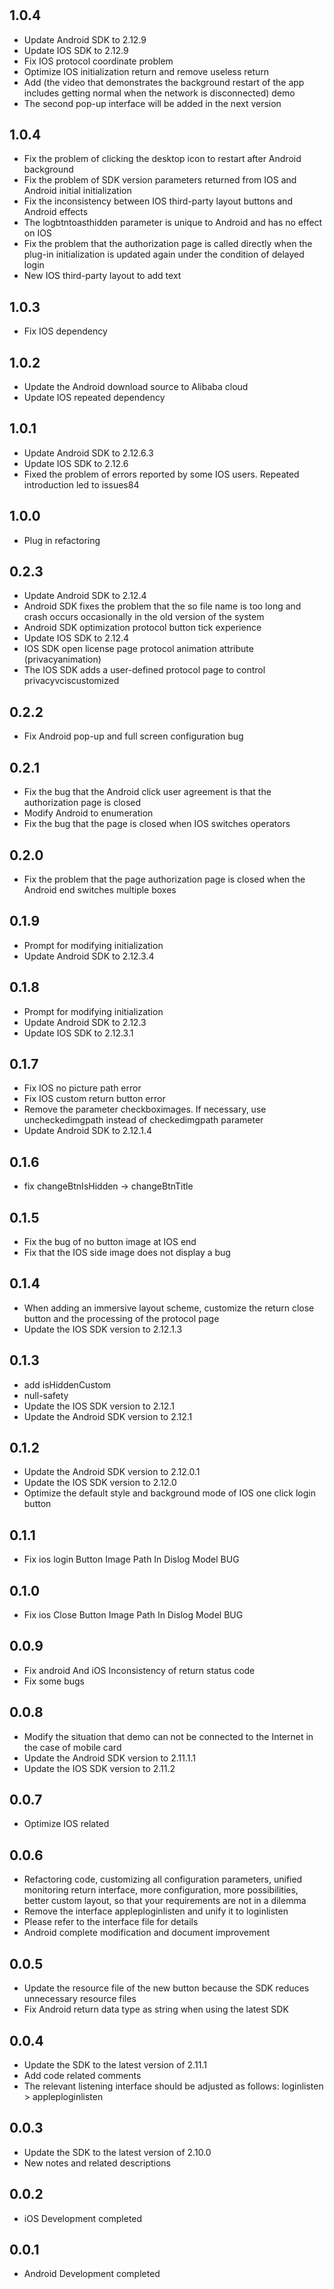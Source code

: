 #  

## 1.0.4

* Update Android SDK to 2.12.9
* Update IOS SDK to 2.12.9
* Fix IOS protocol coordinate problem
* Optimize IOS initialization return and remove useless return
* Add (the video that demonstrates the background restart of the app includes getting normal when the network is disconnected) demo
* The second pop-up interface will be added in the next version

## 1.0.4

* Fix the problem of clicking the desktop icon to restart after Android background
* Fix the problem of SDK version parameters returned from IOS and Android initial initialization
* Fix the inconsistency between IOS third-party layout buttons and Android effects
* The logbtntoasthidden parameter is unique to Android and has no effect on IOS
* Fix the problem that the authorization page is called directly when the plug-in initialization is updated again under the condition of delayed login
* New IOS third-party layout to add text

## 1.0.3
* Fix IOS dependency

## 1.0.2
* Update the Android download source to Alibaba cloud
* Update IOS repeated dependency

## 1.0.1

* Update Android SDK to 2.12.6.3
* Update IOS SDK to 2.12.6
* Fixed the problem of errors reported by some IOS users. Repeated introduction led to issues84

## 1.0.0

* Plug in refactoring

## 0.2.3

* Update Android SDK to 2.12.4
* Android SDK fixes the problem that the so file name is too long and crash occurs occasionally in the old version of the system
* Android SDK optimization protocol button tick experience
* Update IOS SDK to 2.12.4
* IOS SDK open license page protocol animation attribute (privacyanimation)
* The IOS SDK adds a user-defined protocol page to control privacyvciscustomized

## 0.2.2
* Fix Android pop-up and full screen configuration bug

## 0.2.1

* Fix the bug that the Android click user agreement is that the authorization page is closed
* Modify Android to enumeration
* Fix the bug that the page is closed when IOS switches operators

## 0.2.0

* Fix the problem that the page authorization page is closed when the Android end switches multiple boxes

## 0.1.9

* Prompt for modifying initialization
* Update Android SDK to 2.12.3.4

## 0.1.8

* Prompt for modifying initialization
* Update Android SDK to 2.12.3
* Update IOS SDK to 2.12.3.1

## 0.1.7

* Fix IOS no picture path error
* Fix IOS custom return button error
* Remove the parameter checkboximages. If necessary, use uncheckedimgpath instead of checkedimgpath parameter
* Update Android SDK to 2.12.1.4

## 0.1.6

* fix changeBtnIsHidden -> changeBtnTitle

## 0.1.5

* Fix the bug of no button image at IOS end
* Fix that the IOS side image does not display a bug

## 0.1.4

* When adding an immersive layout scheme, customize the return close button and the processing of the protocol page
* Update the IOS SDK version to 2.12.1.3

## 0.1.3

* add isHiddenCustom
* null-safety
* Update the IOS SDK version to 2.12.1
* Update the Android SDK version to 2.12.1

## 0.1.2

* Update the Android SDK version to 2.12.0.1
* Update the IOS SDK version to 2.12.0
* Optimize the default style and background mode of IOS one click login button

## 0.1.1

* Fix ios login Button Image Path In Dislog Model BUG

## 0.1.0

* Fix ios Close Button Image Path In Dislog Model BUG

## 0.0.9

* Fix android And iOS Inconsistency of return status code
* Fix some bugs

## 0.0.8

* Modify the situation that demo can not be connected to the Internet in the case of mobile card
* Update the Android SDK version to 2.11.1.1
* Update the IOS SDK version to 2.11.2

## 0.0.7

* Optimize IOS related

## 0.0.6

* Refactoring code, customizing all configuration parameters, unified monitoring return interface, more configuration, more possibilities, better custom layout, so that your requirements are not in a dilemma
* Remove the interface appleploginlisten and unify it to loginlisten
* Please refer to the interface file for details
* Android complete modification and document improvement

## 0.0.5

* Update the resource file of the new button because the SDK reduces unnecessary resource files
* Fix Android return data type as string when using the latest SDK

## 0.0.4

* Update the SDK to the latest version of 2.11.1
* Add code related comments
* The relevant listening interface should be adjusted as follows: loginlisten > appleploginlisten

## 0.0.3

* Update the SDK to the latest version of 2.10.0
* New notes and related descriptions

## 0.0.2

* iOS Development completed
  
## 0.0.1

* Android Development completed

